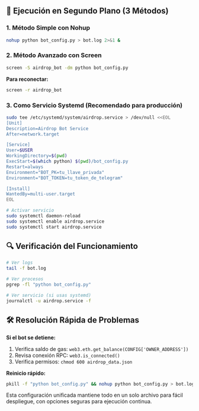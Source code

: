 ## 🚀 Ejecución en Segundo Plano (3 Métodos)

### 1. Método Simple con Nohup
```bash
nohup python bot_config.py > bot.log 2>&1 &
```

### 2. Método Avanzado con Screen
```bash
screen -S airdrop_bot -dm python bot_config.py
```
**Para reconectar:**
```bash
screen -r airdrop_bot
```

### 3. Como Servicio Systemd (Recomendado para producción)
```bash
sudo tee /etc/systemd/system/airdrop.service > /dev/null <<EOL
[Unit]
Description=Airdrop Bot Service
After=network.target

[Service]
User=$USER
WorkingDirectory=$(pwd)
ExecStart=$(which python) $(pwd)/bot_config.py
Restart=always
Environment="BOT_PK=tu_llave_privada"
Environment="BOT_TOKEN=tu_token_de_telegram"

[Install]
WantedBy=multi-user.target
EOL

# Activar servicio
sudo systemctl daemon-reload
sudo systemctl enable airdrop.service
sudo systemctl start airdrop.service
```

## 🔍 Verificación del Funcionamiento

```bash
# Ver logs
tail -f bot.log

# Ver procesos
pgrep -fl "python bot_config.py"

# Ver servicio (si usas systemd)
journalctl -u airdrop.service -f
```

## 🛠️ Resolución Rápida de Problemas

**Si el bot se detiene:**
1. Verifica saldo de gas: `web3.eth.get_balance(CONFIG['OWNER_ADDRESS'])`
2. Revisa conexión RPC: `web3.is_connected()`
3. Verifica permisos: `chmod 600 airdrop_data.json`

**Reinicio rápido:**
```bash
pkill -f "python bot_config.py" && nohup python bot_config.py > bot.log 2>&1 &
```

Esta configuración unificada mantiene todo en un solo archivo para fácil despliegue, con opciones seguras para ejecución continua.
